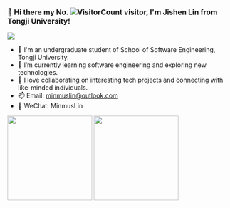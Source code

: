 ### 👋 Hi there my No. ![VisitorCount](https://profile-counter.glitch.me/MinmusLin/count.svg) visitor, I'm Jishen Lin from Tongji University!

<img src="https://quotes-github-readme.vercel.app/api?type=horizontal&theme=tokyonight"/>

* 🚀 I'm an undergraduate student of School of Software Engineering, Tongji University.
* 🌱 I’m currently learning software engineering and exploring new technologies.
* 🔭 I love collaborating on interesting tech projects and connecting with like-minded individuals.
* 📫 Email: minmuslin@outlook.com
* 💬 WeChat: MinmusLin

<div>
  <img src="https://github-readme-stats.vercel.app/api?username=MinmusLin&show_icons=true&theme=tokyonight&count_private=true" height="190"/>
  <img src="https://github-readme-stats.vercel.app/api/top-langs/?username=MinmusLin&theme=tokyonight&layout=compact" height="190"/>
</div>
